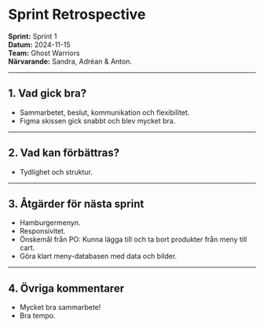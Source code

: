 # Sprint Retrospective

**Sprint:** Sprint 1  
**Datum:** 2024-11-15  
**Team:** Ghost Warriors  
**Närvarande:** Sandra, Adrèan & Anton.

---

## 1. Vad gick bra?

- Sammarbetet, beslut, kommunikation och flexibilitet.
- Figma skissen gick snabbt och blev mycket bra.

---

## 2. Vad kan förbättras?

- Tydlighet och struktur.

---

## 3. Åtgärder för nästa sprint

- Hamburgermenyn.
- Responsivitet.
- Önskemål från PO: Kunna lägga till och ta bort produkter från meny till cart.
- Göra klart meny-databasen med data och bilder.

---

## 4. Övriga kommentarer

- Mycket bra sammarbete!
- Bra tempo.
